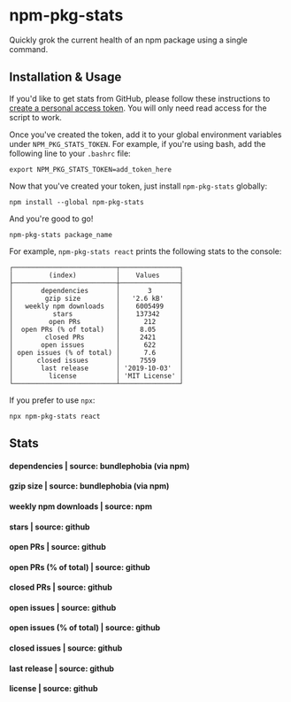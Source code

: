 # npm-pkg-stats

Quickly grok the current health of an npm package using a single command.

## Installation & Usage

If you'd like to get stats from GitHub, please follow these instructions to [create a personal access token](https://help.github.com/en/articles/creating-a-personal-access-token-for-the-command-line). You will only need read access for the script to work.

Once you've created the token, add it to your global environment variables under `NPM_PKG_STATS_TOKEN`.
For example, if you're using bash, add the following line to your `.bashrc` file: 

`export NPM_PKG_STATS_TOKEN=add_token_here`

Now that you've created your token, just install `npm-pkg-stats` globally:

`npm install --global npm-pkg-stats`

And you're good to go!

`npm-pkg-stats package_name`

For example, `npm-pkg-stats react` prints the following stats to the console:

```
┌──────────────────────────┬───────────────┐
│         (index)          │    Values     │
├──────────────────────────┼───────────────┤
│       dependencies       │       3       │
│        gzip size         │   '2.6 kB'    │
│   weekly npm downloads   │    6005499    │
│          stars           │    137342     │
│         open PRs         │      212      │
│  open PRs (% of total)   │     8.05      │
│        closed PRs        │     2421      │
│       open issues        │      622      │
│ open issues (% of total) │      7.6      │
│      closed issues       │     7559      │
│       last release       │ '2019-10-03'  │
│         license          │ 'MIT License' │
└──────────────────────────┴───────────────┘
```

If you prefer to use `npx`:

`npx npm-pkg-stats react`

## Stats

#### dependencies | source: bundlephobia (via npm)
#### gzip size | source: bundlephobia (via npm)
#### weekly npm downloads | source: npm
#### stars | source: github
#### open PRs | source: github
#### open PRs (% of total) | source: github
#### closed PRs | source: github
#### open issues | source: github
#### open issues (% of total) | source: github
#### closed issues | source: github
#### last release | source: github
#### license | source: github